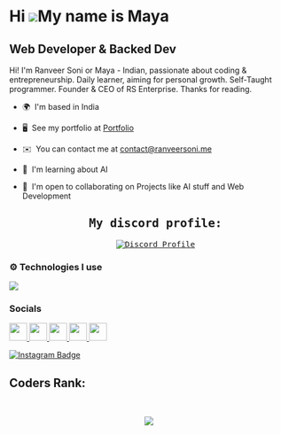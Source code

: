 Hi ![](https://user-images.githubusercontent.com/18350557/176309783-0785949b-9127-417c-8b55-ab5a4333674e.gif)My name is Maya
============================================================================================================================

Web Developer & Backed Dev
--------------------------

Hi! I'm Ranveer Soni or Maya - Indian, passionate about coding & entrepreneurship. Daily learner, aiming for personal growth. Self-Taught programmer. Founder & CEO of RS Enterprise. Thanks for reading.

* 🌍  I'm based in India
* 🖥️  See my portfolio at [Portfolio](https://ranveersoni.me/)
* ✉️  You can contact me at [contact@ranveersoni.me](mailto:contact@ranveersoni.me)
* 🧠  I'm learning about AI
* 🤝  I'm open to collaborating on Projects like AI stuff and Web Development

    <div>
        <samp>
            <h2 align="center">My discord profile:</h2>
            <p align="center">
                <a href="https://discord.com/users/787241442770419722">
                  <img src="https://lanyard-profile-readme.vercel.app/api/787241442770419722?bg=0C0032" alt="Discord Profile"/>
                </a>
            </p>
        </samp>
    </div>

### ⚙️ Technologies I use
   
<img src="https://skillicons.dev/icons?i=css,html,discord,github,git,lua,cloudflare,go,yarn,npm,nodejs,express,mongodb,cassandra,react,nextjs,materialui,tailwind,ts,js,twitter,vscode,visualstudio,linux,ubuntu,windows,raspberrypi,markdown,nginx,c,cpp,aws,netlify,googlecloud,replit,vercel,remix&theme=dark" />
</div>

<br />

### Socials

<p align="left"> <a href="https://www.dev.to/miya25" target="_blank" rel="noreferrer"> <picture> <source media="(prefers-color-scheme: dark)" srcset="https://raw.githubusercontent.com/danielcranney/readme-generator/main/public/icons/socials/devdotto-dark.svg" /> <source media="(prefers-color-scheme: light)" srcset="https://raw.githubusercontent.com/danielcranney/readme-generator/main/public/icons/socials/devdotto.svg" /> <img src="https://raw.githubusercontent.com/danielcranney/readme-generator/main/public/icons/socials/devdotto.svg" width="32" height="32" /> </picture>  <a href="https://www.github.com/miya25" target="_blank" rel="noreferrer"> <picture> <source media="(prefers-color-scheme: dark)" srcset="https://raw.githubusercontent.com/danielcranney/readme-generator/main/public/icons/socials/github-dark.svg" /> <source media="(prefers-color-scheme: light)" srcset="https://raw.githubusercontent.com/danielcranney/readme-generator/main/public/icons/socials/github.svg" /> <img src="https://raw.githubusercontent.com/danielcranney/readme-generator/main/public/icons/socials/github.svg" width="32" height="32" /> </picture> </a> <a href="https://www.linkedin.com/in/ranveersoni98" target="_blank" rel="noreferrer"> <picture> <source media="(prefers-color-scheme: dark)" srcset="https://raw.githubusercontent.com/danielcranney/readme-generator/main/public/icons/socials/linkedin-dark.svg" /> <source media="(prefers-color-scheme: light)" srcset="https://raw.githubusercontent.com/danielcranney/readme-generator/main/public/icons/socials/linkedin.svg" /> <img src="https://raw.githubusercontent.com/danielcranney/readme-generator/main/public/icons/socials/linkedin.svg" width="32" height="32" /> </picture> </a> <a href="https://www.x.com/ranveersoni98" target="_blank" rel="noreferrer"> <picture> <source media="(prefers-color-scheme: dark)" srcset="https://raw.githubusercontent.com/danielcranney/readme-generator/main/public/icons/socials/twitter-dark.svg" /> <source media="(prefers-color-scheme: light)" srcset="https://raw.githubusercontent.com/danielcranney/readme-generator/main/public/icons/socials/twitter.svg" /> <img src="https://raw.githubusercontent.com/danielcranney/readme-generator/main/public/icons/socials/twitter.svg" width="32" height="32" /> </picture> </a> <a href="https://www.youtube.com/@ranveersoni3419" target="_blank" rel="noreferrer"> <picture> <source media="(prefers-color-scheme: dark)" srcset="undefined" /> <source media="(prefers-color-scheme: light)" srcset="https://raw.githubusercontent.com/danielcranney/readme-generator/main/public/icons/socials/youtube.svg" /> <img src="https://raw.githubusercontent.com/danielcranney/readme-generator/main/public/icons/socials/youtube.svg" width="32" height="32" /> </picture> </a> </p> 

[![Instagram Badge](https://img.shields.io/badge/Instagram-E4405F?style=flat-square&logo=instagram&logoColor=black&link=https://instagram.com/mayanetso25)](https://instagram.com/mayanetso25)


## Coders Rank:
  <br />
    <div>
        <p align="center">
            <a href="https://profile.codersrank.io/user/Miya25">
                <img src="https://cr-ss-service.azurewebsites.net/api/ScreenShot?widget=summary&username=miya25" />
            </a>
        </p>
    </div>



